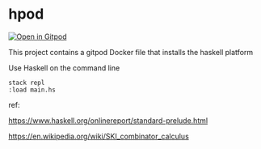 # hpod

[![Open in Gitpod](https://gitpod.io/button/open-in-gitpod.svg)](https://gitpod.io/#https://github.com/tailuge/hpod)

This project contains a gitpod Docker file that installs the haskell platform

Use Haskell on the command line

```
stack repl
:load main.hs
```

ref:

https://www.haskell.org/onlinereport/standard-prelude.html

https://en.wikipedia.org/wiki/SKI_combinator_calculus
